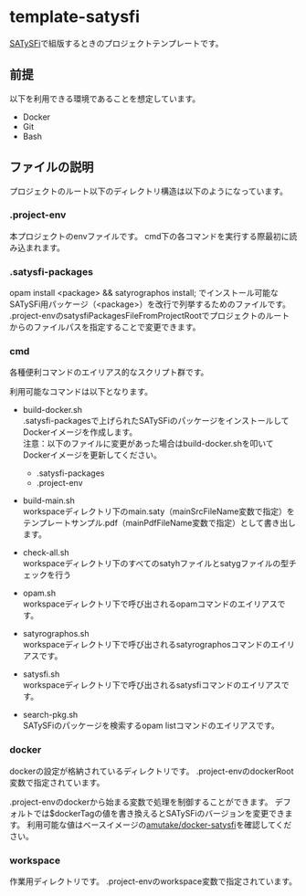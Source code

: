 # template-satysfi
[SATySFi](https://github.com/gfngfn/SATySFi)で組版するときのプロジェクトテンプレートです。

## 前提
以下を利用できる環境であることを想定しています。

* Docker
* Git
* Bash

## ファイルの説明
プロジェクトのルート以下のディレクトリ構造は以下のようになっています。
### .project-env
本プロジェクトのenvファイルです。
cmd下の各コマンドを実行する際最初に読み込まれます。

### .satysfi-packages
opam install \<package\> && satyrographos install;
でインストール可能なSATySFi用パッケージ（\<package\>）を改行で列挙するためのファイルです。
.project-envのsatysfiPackagesFileFromProjectRootでプロジェクトのルートからのファイルパスを指定することで変更できます。

### cmd
各種便利コマンドのエイリアス的なスクリプト群です。

利用可能なコマンドは以下となります。

* build-docker.sh<br/>.satysfi-packagesで上げられたSATySFiのパッケージをインストールしてDockerイメージを作成します。<br/>
注意：以下のファイルに変更があった場合はbuild-docker.shを叩いてDockerイメージを更新してください。
    * .satysfi-packages
    * .project-env

* build-main.sh<br/>workspaceディレクトリ下のmain.saty（mainSrcFileName変数で指定）をテンプレートサンプル.pdf（mainPdfFileName変数で指定）として書き出します。
* check-all.sh<br/>workspaceディレクトリ下のすべてのsatyhファイルとsatygファイルの型チェックを行う
* opam.sh<br/>workspaceディレクトリ下で呼び出されるopamコマンドのエイリアスです。
* satyrographos.sh<br/>workspaceディレクトリ下で呼び出されるsatyrographosコマンドのエイリアスです。
* satysfi.sh<br/>workspaceディレクトリ下で呼び出されるsatysfiコマンドのエイリアスです。
* search-pkg.sh<br/>SATySFiのパッケージを検索するopam listコマンドのエイリアスです。

### docker
dockerの設定が格納されているディレクトリです。
.project-envのdockerRoot変数で指定されています。

.project-envのdockerから始まる変数で処理を制御することができます。
デフォルトでは$dockerTagの値を書き換えるとSATySFiのバージョンを変更できます。
利用可能な値はベースイメージの[amutake/docker-satysfi](https://github.com/amutake/docker-satysfi)を確認してください。

### workspace
作業用ディレクトリです。
.project-envのworkspace変数で指定されています。

